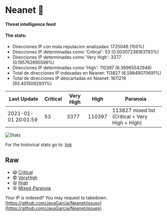 # Neanet :hocho:
#### Threat intelligence feed
#### The stats:

- Direcciones IP con mala reputacion analizadas: 1725046 (100%)
- Direcciones IP determinadas como 'Critical':  53 (0.00307238183793%)
- Direcciones IP determinadas como 'Very High':  3377 (0.195762895598%)
- Direcciones IP determinadas como 'High':  110397 (6.39965542948)
- Total de direcciones IP indexadas en Neanet:  113827 (6.59849070691%)
- Total de direcciones IP descartadas en Neanet:  1611219 (93.4015092931%)

| Last Update | Critical | Very High | High | Paranoia |
| --- | --- | --- | --- | --- |
| 2021-01-01 20:01:59 | 53 | 3377 | 110397 | 113827 mixed list (Critical + Very High + High)|

![Stats](https://docs.google.com/spreadsheets/d/e/2PACX-1vSnaNMIXVabIpDJjufMlzH7poXnshF3mgd8Is1g9ytUEzVsP5my4Trn8f-xkoLLQ38xpL3HtmUexLo6/pubchart?oid=501124687&format=image)

For the historical stats go to: [link](/stats.csv)
## Raw
- :scream: [Critical](https://raw.githubusercontent.com/JavaGarcia/Neanet/master/blacklists/neanet_critical.txt)
- :fearful: [VeryHigh](https://raw.githubusercontent.com/JavaGarcia/Neanet/master/blacklists/neanet_veryHigh.txtt)
- :frowning: [High](https://raw.githubusercontent.com/JavaGarcia/Neanet/master/blacklists/neanet_high.txt)
- :dizzy_face: [Mixed-Paranoia](https://raw.githubusercontent.com/JavaGarcia/Neanet/master/blacklists/neanet_all.txt)


Your IP is indexed? You may request to takedown. [https://github.com/JavaGarcia/Neanet/issues](https://github.com/JavaGarcia/Neanet/issues)


































































































































































































































































































































































































































































































































































































































































































































































































































































































































































































































































































































































































































































































































































































































































































































































































































































































































































































































































































































































































































































































































































































































































































































































































































































































































































































































































































































































































































































































































































































































































































































































































































































































































